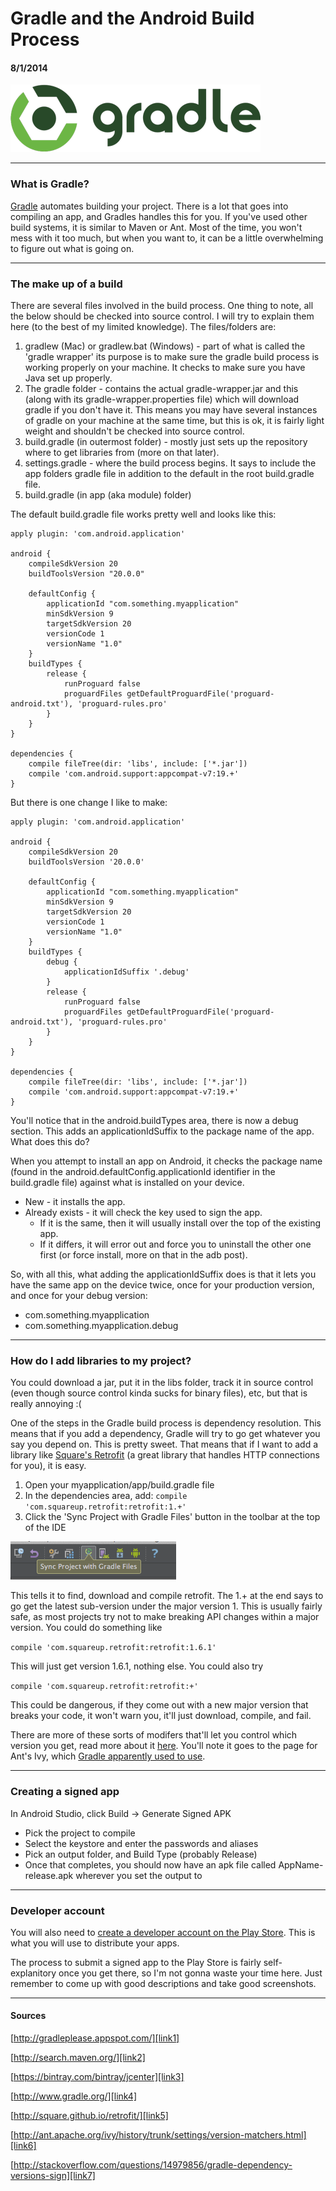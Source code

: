 # Gradle and the Android Build Process
#### 8/1/2014

![Gradle][img2]

---

### What is Gradle?

[Gradle][link4] automates building your project. There is a lot that goes into compiling an app, and Gradles handles this for you. If you've used other build systems, it is similar to Maven or Ant. Most of the time, you won't mess with it too much, but when you want to, it can be a little overwhelming to figure out what is going on.

---

### The make up of a build

There are several files involved in the build process. One thing to note, all the below should be checked into source control. I will try to explain them here (to the best of my limited knowledge). The files/folders are:

1. gradlew (Mac) or gradlew.bat (Windows) - part of what is called the 'gradle wrapper' its purpose is to make sure the gradle build process is working properly on your machine. It checks to make sure you have Java set up properly.
2. The gradle folder - contains the actual gradle-wrapper.jar and this (along with its gradle-wrapper.properties file) which will download gradle if you don't have it. This means you may have several instances of gradle on your machine at the same time, but this is ok, it is fairly light weight and shouldn't be checked into source control.
3. build.gradle (in outermost folder) - mostly just sets up the repository where to get libraries from (more on that later).
4. settings.gradle - where the build process begins. It says to include the app folders gradle file in addition to the default in the root build.gradle file.
5. build.gradle (in app (aka module) folder)

The default build.gradle file works pretty well and looks like this:

```
apply plugin: 'com.android.application'

android {
    compileSdkVersion 20
    buildToolsVersion "20.0.0"

    defaultConfig {
        applicationId "com.something.myapplication"
        minSdkVersion 9
        targetSdkVersion 20
        versionCode 1
        versionName "1.0"
    }
    buildTypes {
        release {
            runProguard false
            proguardFiles getDefaultProguardFile('proguard-android.txt'), 'proguard-rules.pro'
        }
    }
}

dependencies {
    compile fileTree(dir: 'libs', include: ['*.jar'])
    compile 'com.android.support:appcompat-v7:19.+'
}
```

But there is one change I like to make:

```
apply plugin: 'com.android.application'

android {
    compileSdkVersion 20
    buildToolsVersion '20.0.0'

    defaultConfig {
        applicationId "com.something.myapplication"
        minSdkVersion 9
        targetSdkVersion 20
        versionCode 1
        versionName "1.0"
    }
    buildTypes {
        debug {
            applicationIdSuffix '.debug'
        }
        release {
            runProguard false
            proguardFiles getDefaultProguardFile('proguard-android.txt'), 'proguard-rules.pro'
        }
    }
}

dependencies {
    compile fileTree(dir: 'libs', include: ['*.jar'])
    compile 'com.android.support:appcompat-v7:19.+'
}
```

You'll notice that in the android.buildTypes area, there is now a debug section. This adds an applicationIdSuffix to the package name of the app. What does this do?

When you attempt to install an app on Android, it checks the package name (found in the android.defaultConfig.applicationId identifier in the build.gradle file) against what is installed on your device.

* New - it installs the app.
* Already exists - it will check the key used to sign the app.
	* If it is the same, then it will usually install over the top of the existing app.
	* If it differs, it will error out and force you to uninstall the other one first (or force install, more on that in the adb post).

So, with all this, what adding the applicationIdSuffix does is that it lets you have the same app on the device twice, once for your production version, and once for your debug version:

* com.something.myapplication
* com.something.myapplication.debug

---

### How do I add libraries to my project?

You could download a jar, put it in the libs folder, track it in source control (even though source control kinda sucks for binary files), etc, but that is really annoying :(

One of the steps in the Gradle build process is dependency resolution. This means that if you add a dependency, Gradle will try to go get whatever you say you depend on. This is pretty sweet. That means that if I want to add a library like [Square's Retrofit][link5] (a great library that handles HTTP connections for you), it is easy.

1. Open your myapplication/app/build.gradle file
2. In the dependencies area, add: `compile 'com.squareup.retrofit:retrofit:1.+'`
3. Click the 'Sync Project with Gradle Files' button in the toolbar at the top of the IDE

![Gradle Sync][img1]

This tells it to find, download and compile retrofit. The 1.+ at the end says to go get the latest sub-version under the major version 1. This is usually fairly safe, as most projects try not to make breaking API changes within a major version. You could do something like

`compile 'com.squareup.retrofit:retrofit:1.6.1'`

This will just get version 1.6.1, nothing else. You could also try

`compile 'com.squareup.retrofit:retrofit:+'`

This could be dangerous, if they come out with a new major version that breaks your code, it won't warn you, it'll just download, compile, and fail.

There are more of these sorts of modifers that'll let you control which version you get, read more about it [here][link6]. You'll note it goes to the page for Ant's Ivy, which [Gradle apparently used to use][link7].

---

### Creating a signed app

In Android Studio, click Build -> Generate Signed APK

* Pick the project to compile
* Select the keystore and enter the passwords and aliases
* Pick an output folder, and Build Type (probably Release)
* Once that completes, you should now have an apk file called AppName-release.apk wherever you set the output to

---

### Developer account

You will also need to [create a developer account on the Play Store][link1]. This is what you will use to distribute your apps.

The process to submit a signed app to the Play Store is fairly self-explanitory once you get there, so I'm not gonna waste your time here. Just remember to come up with good descriptions and take good screenshots.

---

#### Sources

[http://gradleplease.appspot.com/][link1]

[http://search.maven.org/][link2]

[https://bintray.com/bintray/jcenter][link3]

[http://www.gradle.org/][link4]

[http://square.github.io/retrofit/][link5]

[http://ant.apache.org/ivy/history/trunk/settings/version-matchers.html][link6]

[http://stackoverflow.com/questions/14979856/gradle-dependency-versions-sign][link7]

[link1]: http://gradleplease.appspot.com/
[link2]: http://search.maven.org/
[link3]: https://bintray.com/bintray/jcenter
[link4]: http://www.gradle.org/
[link5]: http://square.github.io/retrofit/
[link6]: http://ant.apache.org/ivy/history/trunk/settings/version-matchers.html
[link7]: http://stackoverflow.com/questions/14979856/gradle-dependency-versions-sign

[img1]: /assets/2014-08-01/sync_gradle.png
[img2]: /assets/2014-08-01/gradle.png